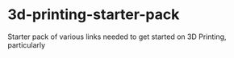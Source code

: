 # 3d-printing-starter-pack
Starter pack of various links needed to get started on 3D Printing, particularly 
